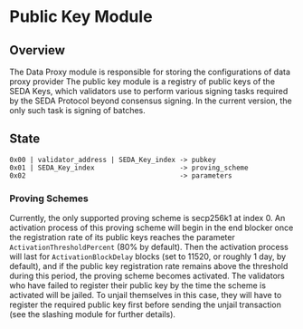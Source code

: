 # Public Key Module

## Overview
The Data Proxy module is responsible for storing the configurations of data proxy provider
The public key module is a registry of public keys of the SEDA Keys, which validators use to perform various signing tasks required by the SEDA Protocol beyond consensus signing. In the current version, the only such task is signing of batches.

## State
```
0x00 | validator_address | SEDA_Key_index -> pubkey
0x01 | SEDA_Key_index                     -> proving_scheme
0x02                                      -> parameters
```

### Proving Schemes
Currently, the only supported proving scheme is secp256k1 at index 0. An activation process of this proving scheme will begin in the end blocker once the registration rate of its public keys reaches the parameter `ActivationThresholdPercent` (80% by default). Then the activation process will last for `ActivationBlockDelay` blocks (set to 11520, or roughly 1 day, by default), and if the public key registration rate remains above the threshold during this period, the proving scheme becomes activated. The validators who have failed to register their public key by the time the scheme is activated will be jailed. To unjail themselves in this case, they will have to register the required public key first before sending the unjail transaction (see the slashing module for further details).

